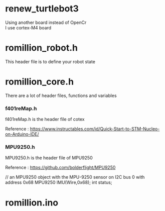 # renew_turtlebot3
Using another board instead of OpenCr<br>
I use cortex-M4 board

# romillion_robot.h
This header file is to define your robot state

# romillion_core.h
There are a lot of header files, functions and variables<br>

### f401reMap.h

f401reMap.h is the header file of cotex

Reference : https://www.instructables.com/id/Quick-Start-to-STM-Nucleo-on-Arduino-IDE/<br>

### MPU9250.h

MPU9250.h is the header file of MPU9250

Reference : https://github.com/bolderflight/MPU9250<br>

// an MPU9250 object with the MPU-9250 sensor on I2C bus 0 with address 0x68
MPU9250 IMU(Wire,0x68);
int status;

# romillion.ino




